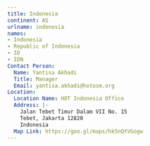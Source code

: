 ```yaml
---
title: Indonesia
continent: AS
urlname: indonesia
names:
- Indonesia
- Republic of Indonesia
- ID
- IDN
Contact Person:
  Name: Yantisa Akhadi
  Title: Manager
  Email: yantisa.akhadi@hotosm.org
Location:
  Location Name: HOT Indonesia Office
  Address: |-
    Jalan Tebet Timur Dalam VII No. 15
    Tebet, Jakarta 12820
    Indonesia
  Map Link: https://goo.gl/maps/hk5nQtVGogw
---
```


